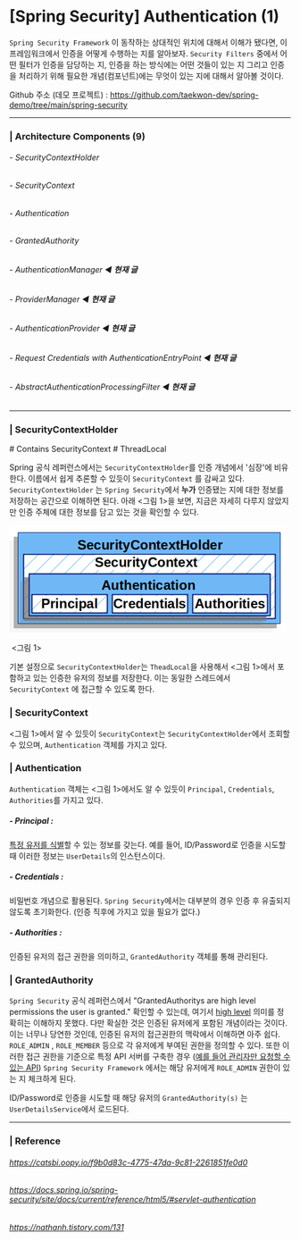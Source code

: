 # [Spring Security]  Authentication (1)

`Spring Security Framework` 이 동작하는 상대적인 위치에 대해서 이해가 됐다면, 이 프레임워크에서 인증을 어떻게 수행하는 지를 알아보자. `Security Filters` 중에서 어떤 필터가 인증을 담당하는 지, 인증을 하는 방식에는 어떤 것들이 있는 지 그리고 인증을 처리하기 위해 필요한 개념(컴포넌트)에는 무엇이 있는 지에 대해서 알아볼 것이다. 

Github 주소 (데모 프로젝트) : https://github.com/taekwon-dev/spring-demo/tree/main/spring-security

___

### | Architecture Components (9)

###### - SecurityContextHolder 

###### - SecurityContext 

###### - Authentication 

###### - GrantedAuthority

###### - AuthenticationManager ◀︎ **현재 글**

###### - ProviderManager ◀︎ **현재 글**

###### - AuthenticationProvider ◀︎ **현재 글**

###### - Request Credentials with AuthenticationEntryPoint ◀︎ **현재 글**

###### - AbstractAuthenticationProcessingFilter ◀︎ **현재 글**

---

### | SecurityContextHolder

\# Contains SecurityContext # ThreadLocal 

Spring 공식 레퍼런스에서는 `SecurityContextHolder`를 인증 개념에서 '심장'에 비유한다. 이름에서 쉽게 추론할 수 있듯이 `SecurityContext` 를 감싸고 있다. `SecurityContextHolder` 는 `Spring Security`에서 **누가** 인증됐는 지에 대한 정보를 저장하는 공간으로 이해하면 된다. 아래 <그림 1>을 보면, 지금은 자세히 다루지 않았지만 인증 주체에 대한 정보를 담고 있는 것을 확인할 수 있다. 

![image-20210717131046113](./imgs/auth-1.png)

​													<그림 1>

기본 설정으로 `SecurityContextHolder`는 `TheadLocal`을 사용해서 <그림 1>에서 포함하고 있는 인증한 유저의 정보를 저장한다. 이는 동일한 스레드에서 `SecurityContext` 에 접근할 수 있도록 한다. 

### | SecurityContext 

<그림 1>에서 알 수 있듯이 `SecurityContext`는 `SecurityContextHolder`에서 조회할 수 있으며, `Authentication` 객체를 가지고 있다. 

### | Authentication 

`Authentication` 객체는 <그림 1>에서도 알 수 있듯이 `Principal`, `Credentials`, `Authorities`를 가지고 있다.

##### - Principal :

<u>특정 유저를 식별</u>할 수 있는 정보를 갖는다. 예를 들어, ID/Password로 인증을 시도할 때 이러한 정보는 `UserDetails`의 인스턴스이다.

##### - Credentials :

비밀번호 개념으로 활용된다. `Spring Security`에서는 대부분의 경우 인증 후 유출되지 않도록 초기화한다. (인증 직후에 가지고 있을 필요가 없다.)

##### - Authorities : 

인증된 유저의 접근 권한을 의미하고, `GrantedAuthority` 객체를 통해 관리된다. 

### | GrantedAuthority 

`Spring Security` 공식 레퍼런스에서 "GrantedAuthoritys are high level permissions the user is granted." 확인할 수 있는데, 여기서 <u>high level</u> 의미를 정확히는 이해하지 못했다. 다만 확실한 것은 인증된 유저에게 포함된 개념이라는 것이다. 이는 너무나 당연한 것인데, 인증된 유저의 접근권한의 맥락에서 이해하면 아주 쉽다. `ROLE_ADMIN` , `ROLE_MEMBER` 등으로 각 유저에게 부여된 권한을 정의할 수 있다. 또한 이러한 접근 권한을 기준으로 특정 API 서버를 구축한 경우 (<u>예를 들어 관리자만 요청할 수 있는 API</u>) `Spring Security Framework` 에서는 해당 유저에게 `ROLE_ADMIN` 권한이 있는 지 체크하게 된다. 

ID/Password로 인증을 시도할 때 해당 유저의 `GrantedAuthority(s)` 는  `UserDetailsService`에서 로드된다. 

___

### | Reference 

###### https://catsbi.oopy.io/f9b0d83c-4775-47da-9c81-2261851fe0d0

###### https://docs.spring.io/spring-security/site/docs/current/reference/html5/#servlet-authentication

###### https://nathanh.tistory.com/131
